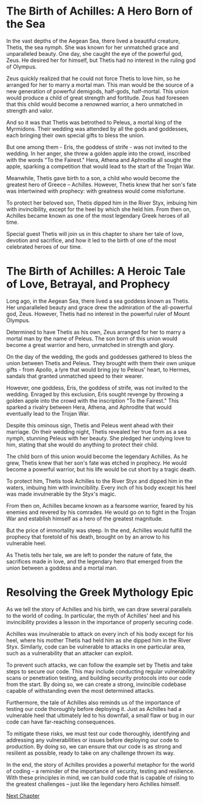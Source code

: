 # The Birth of Achilles: A Hero Born of the Sea

In the vast depths of the Aegean Sea, there lived a beautiful creature, Thetis, the sea nymph. She was known for her unmatched grace and unparalleled beauty. One day, she caught the eye of the powerful god, Zeus. He desired her for himself, but Thetis had no interest in the ruling god of Olympus. 

Zeus quickly realized that he could not force Thetis to love him, so he arranged for her to marry a mortal man. This man would be the source of a new generation of powerful demigods, half-gods, half-mortal. This union would produce a child of great strength and fortitude. Zeus had foreseen that this child would become a renowned warrior, a hero unmatched in strength and valor.

And so it was that Thetis was betrothed to Peleus, a mortal king of the Myrmidons. Their wedding was attended by all the gods and goddesses, each bringing their own special gifts to bless the union.

But one among them - Eris, the goddess of strife - was not invited to the wedding. In her anger, she threw a golden apple into the crowd, inscribed with the words "To the Fairest." Hera, Athena and Aphrodite all sought the apple, sparking a competition that would lead to the start of the Trojan War.

Meanwhile, Thetis gave birth to a son, a child who would become the greatest hero of Greece – Achilles. However, Thetis knew that her son's fate was intertwined with prophecy: with greatness would come misfortune. 

To protect her beloved son, Thetis dipped him in the River Styx, imbuing him with invincibility, except for the heel by which she held him. From then on, Achilles became known as one of the most legendary Greek heroes of all time. 

Special guest Thetis will join us in this chapter to share her tale of love, devotion and sacrifice, and how it led to the birth of one of the most celebrated heroes of our time.
# The Birth of Achilles: A Heroic Tale of Love, Betrayal, and Prophecy

Long ago, in the Aegean Sea, there lived a sea goddess known as Thetis. Her unparalleled beauty and grace drew the admiration of the all-powerful god, Zeus. However, Thetis had no interest in the powerful ruler of Mount Olympus.

Determined to have Thetis as his own, Zeus arranged for her to marry a mortal man by the name of Peleus. The son born of this union would become a great warrior and hero, unmatched in strength and glory.

On the day of the wedding, the gods and goddesses gathered to bless the union between Thetis and Peleus. They brought with them their own unique gifts - from Apollo, a lyre that would bring joy to Peleus' heart, to Hermes, sandals that granted unmatched speed to their wearer. 

However, one goddess, Eris, the goddess of strife, was not invited to the wedding. Enraged by this exclusion, Eris sought revenge by throwing a golden apple into the crowd with the inscription "To the Fairest." This sparked a rivalry between Hera, Athena, and Aphrodite that would eventually lead to the Trojan War.

Despite this ominous sign, Thetis and Peleus went ahead with their marriage. On their wedding night, Thetis revealed her true form as a sea nymph, stunning Peleus with her beauty. She pledged her undying love to him, stating that she would do anything to protect their child.

The child born of this union would become the legendary Achilles. As he grew, Thetis knew that her son's fate was etched in prophecy. He would become a powerful warrior, but his life would be cut short by a tragic death.

To protect him, Thetis took Achilles to the River Styx and dipped him in the waters, imbuing him with invincibility. Every inch of his body except his heel was made invulnerable by the Styx's magic.

From then on, Achilles became known as a fearsome warrior, feared by his enemies and revered by his comrades. He would go on to fight in the Trojan War and establish himself as a hero of the greatest magnitude.

But the price of immortality was steep. In the end, Achilles would fulfill the prophecy that foretold of his death, brought on by an arrow to his vulnerable heel.

As Thetis tells her tale, we are left to ponder the nature of fate, the sacrifices made in love, and the legendary hero that emerged from the union between a goddess and a mortal man.
# Resolving the Greek Mythology Epic

As we tell the story of Achilles and his birth, we can draw several parallels to the world of coding. In particular, the myth of Achilles' heel and his invincibility provides a lesson in the importance of properly securing code.

Achilles was invulnerable to attack on every inch of his body except for his heel, where his mother Thetis had held him as she dipped him in the River Styx. Similarly, code can be vulnerable to attacks in one particular area, such as a vulnerability that an attacker can exploit.

To prevent such attacks, we can follow the example set by Thetis and take steps to secure our code. This may include conducting regular vulnerability scans or penetration testing, and building security protocols into our code from the start. By doing so, we can create a strong, invincible codebase capable of withstanding even the most determined attacks.

Furthermore, the tale of Achilles also reminds us of the importance of testing our code thoroughly before deploying it. Just as Achilles had a vulnerable heel that ultimately led to his downfall, a small flaw or bug in our code can have far-reaching consequences.

To mitigate these risks, we must test our code thoroughly, identifying and addressing any vulnerabilities or issues before deploying our code to production. By doing so, we can ensure that our code is as strong and resilient as possible, ready to take on any challenge thrown its way.

In the end, the story of Achilles provides a powerful metaphor for the world of coding – a reminder of the importance of security, testing and resilience. With these principles in mind, we can build code that is capable of rising to the greatest challenges – just like the legendary hero Achilles himself.


[Next Chapter](02_Chapter02.md)